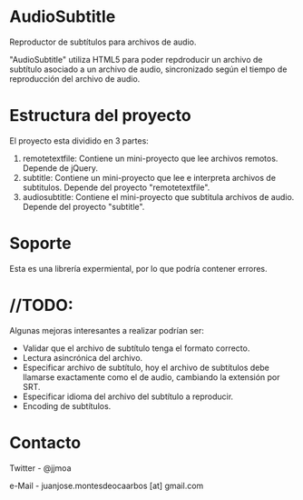 ﻿AudioSubtitle
=============

Reproductor de subtítulos para archivos de audio.

"AudioSubtitle" utiliza HTML5 para poder repdroducir un archivo de subtítulo asociado a un archivo de audio, sincronizado según el tiempo de reproducción del archivo de audio.

Estructura del proyecto
=======================
El proyecto esta dividido en 3 partes:
 1. remotetextfile: Contiene un mini-proyecto que lee archivos remotos. Depende de jQuery.
 2. subtitle: Contiene un mini-proyecto que lee e interpreta archivos de subtitulos. Depende del proyecto "remotetextfile".
 3. audiosubtitle: Contiene el mini-proyecto que subtitula archivos de audio. Depende del proyecto "subtitle".

Soporte
=======
Esta es una librería expermiental, por lo que podría contener errores. 

//TODO:
=======
Algunas mejoras interesantes a realizar podrían ser:
- Validar que el archivo de subtítulo tenga el formato correcto.
- Lectura asincrónica del archivo.
- Especificar archivo de subtítulo, hoy el archivo de subtítulos debe llamarse exactamente como el de audio, cambiando la extensión por SRT.
- Especificar idioma del archivo del subtítulo a reproducir.
- Encoding de subtítulos.

Contacto
=======
Twitter - @jjmoa

e-Mail - juanjose.montesdeocaarbos [at] gmail.com
